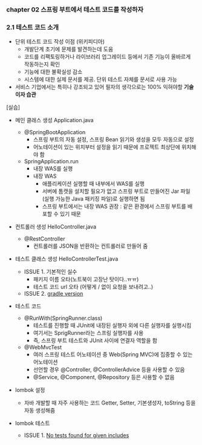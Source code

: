 ### chapter 02 스프링 부트에서 테스트 코드를 작성하자

### 2.1 테스트 코드 소개
- 단위 테스트 코드 작성 이점 (위키피디아)
    - 개발단계 초기에 문제를 발견하는데 도움
    - 코드를 리팩토링하거나 라이브러리 업그레이드 등에서 기존 기능이 올바르게 작동하는지 확인
    - 기능에 대한 불확실성 감소
    - 시스템에 대한 실제 문서를 제공. 단위 테스트 자체를 문서로 사용 가능
- 서비스 기업에서는 특히나 강조되고 있어 필자의 생각으로는 100% 익혀야할 **기술이자 습관**

[실습]
- 메인 클래스 생성 Application.java
    - @SpringBootApplication
        - 스프링 부트의 자동 설정, 스프링 Bean 읽기와 생성을 모두 자동으로 설정
        - 어노테이션이 있는 위치부터 설정을 읽기 때문에 프로젝트 최상단에 위치해야 함
    - SpringApplication.run
        - 내장 WAS를 실행
        - 내장 WAS
            - 애플리케이션 실행할 때 내부에서 WAS를 실행
            - 서버에 톰캣을 설치할 필요가 없고 스프링 부트로 만들어진 Jar 파일 (실행 가능한 Java 패키징 파일)로 실행하면 됨
            - 스프링 부트에서는 내장 WAS 권장 : 같은 환경에서 스프링 부트를 배포할 수 있기 때문

- 컨트롤러 생성 HelloController.java
    - @RestController
        - 컨트롤러를 JSON을 반환하는 컨트롤러로 만들어 줌

- 테스트 클래스 생성 HelloControllerTest.java
    * ISSUE 1. 기본적인 실수
        * 패키지 이름 오타(노트북이 고장난 탓이다..ㅠㅠ)
        * 테스트 코드 url 오타 (어떻게 / 없이 요청을 보내려고..)
    * ISSUE 2. [gradle version](https://github.com/jojoldu/freelec-springboot2-webservice/issues/2)

- 테스트 코드
    * @RunWith(SpringRunner.class)
        * 테스트를 진행할 때 JUnit에 내장된 실행자 외에 다른 실행자를 실행시킴
        * 여기서는 SprigRunner라는 스프링 실행자를 사용
        * 즉, 스프링 부트 테스트와 JUnit 사이에 연결자 역할을 함
    * @WebMvcTest
        * 여러 스프링 테스트 어노테이션 중 Web(Spring MVC)에 집중할 수 있는 어노테이션
        * 선언할 경우 @Controller, @ControllerAdvice 등을 사용할 수 있음
        * @Service, @Component, @Repository 등은 사용할 수 없음

- lombok 설정
    - 자바 개발할 때 자주 사용하는 코드 Getter, Setter, 기본생성자, toString 등을 자동 생성해줌

- lombok 테스트
    - ISSUE 1. [No tests found for given includes](https://www.hanumoka.net/2020/12/12/springBoot-20201212-intellij-No-tests-found-for-given-includes/)